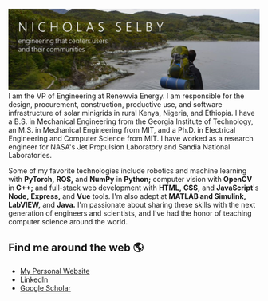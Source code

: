 ![banner with a picture of Tierra del Fuego that says Nicholas Selby - engineering that centers users and their communities](gh-header.png)
I am the VP of Engineering at Renewvia Energy. I am responsible for the design, procurement, construction, productive use, and software infrastructure of solar minigrids in rural Kenya, Nigeria, and Ethiopia. I have a B.S. in Mechanical Engineering from the Georgia Institute of Technology, an M.S. in Mechanical Engineering from MIT, and a Ph.D. in Electrical Engineering and Computer Science from MIT. I have worked as a research engineer for NASA's Jet Propulsion Laboratory and Sandia National Laboratories.

Some of my favorite technologies include robotics and machine learning with **PyTorch,** **ROS,** and **NumPy** in **Python;** computer vision with **OpenCV** in **C++;** and full-stack web development with **HTML,** **CSS,** and **JavaScript**'s **Node,** **Express,** and **Vue** tools. I'm also adept at **MATLAB and Simulink,** **LabVIEW,** and **Java.** I'm passionate about sharing these skills with the next generation of engineers and scientists, and I've had the honor of teaching computer science around the world.

## Find me around the web 🌎
- [My Personal Website](https://rupumped.github.io/)
- [LinkedIn](https://www.linkedin.com/in/nicholas-selby-5278b334/)
- [Google Scholar](https://scholar.google.com/citations?user=SKcs1pEAAAAJ)